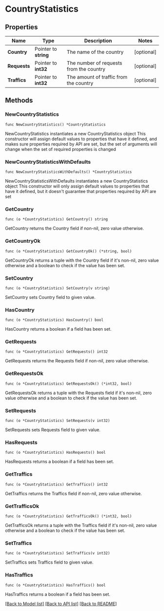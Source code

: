 # CountryStatistics

## Properties

Name | Type | Description | Notes
------------ | ------------- | ------------- | -------------
**Country** | Pointer to **string** | The name of the country | [optional] 
**Requests** | Pointer to **int32** | The number of requests from the country | [optional] 
**Traffics** | Pointer to **int32** | The amount of traffic from the country | [optional] 

## Methods

### NewCountryStatistics

`func NewCountryStatistics() *CountryStatistics`

NewCountryStatistics instantiates a new CountryStatistics object
This constructor will assign default values to properties that have it defined,
and makes sure properties required by API are set, but the set of arguments
will change when the set of required properties is changed

### NewCountryStatisticsWithDefaults

`func NewCountryStatisticsWithDefaults() *CountryStatistics`

NewCountryStatisticsWithDefaults instantiates a new CountryStatistics object
This constructor will only assign default values to properties that have it defined,
but it doesn't guarantee that properties required by API are set

### GetCountry

`func (o *CountryStatistics) GetCountry() string`

GetCountry returns the Country field if non-nil, zero value otherwise.

### GetCountryOk

`func (o *CountryStatistics) GetCountryOk() (*string, bool)`

GetCountryOk returns a tuple with the Country field if it's non-nil, zero value otherwise
and a boolean to check if the value has been set.

### SetCountry

`func (o *CountryStatistics) SetCountry(v string)`

SetCountry sets Country field to given value.

### HasCountry

`func (o *CountryStatistics) HasCountry() bool`

HasCountry returns a boolean if a field has been set.

### GetRequests

`func (o *CountryStatistics) GetRequests() int32`

GetRequests returns the Requests field if non-nil, zero value otherwise.

### GetRequestsOk

`func (o *CountryStatistics) GetRequestsOk() (*int32, bool)`

GetRequestsOk returns a tuple with the Requests field if it's non-nil, zero value otherwise
and a boolean to check if the value has been set.

### SetRequests

`func (o *CountryStatistics) SetRequests(v int32)`

SetRequests sets Requests field to given value.

### HasRequests

`func (o *CountryStatistics) HasRequests() bool`

HasRequests returns a boolean if a field has been set.

### GetTraffics

`func (o *CountryStatistics) GetTraffics() int32`

GetTraffics returns the Traffics field if non-nil, zero value otherwise.

### GetTrafficsOk

`func (o *CountryStatistics) GetTrafficsOk() (*int32, bool)`

GetTrafficsOk returns a tuple with the Traffics field if it's non-nil, zero value otherwise
and a boolean to check if the value has been set.

### SetTraffics

`func (o *CountryStatistics) SetTraffics(v int32)`

SetTraffics sets Traffics field to given value.

### HasTraffics

`func (o *CountryStatistics) HasTraffics() bool`

HasTraffics returns a boolean if a field has been set.


[[Back to Model list]](../README.md#documentation-for-models) [[Back to API list]](../README.md#documentation-for-api-endpoints) [[Back to README]](../README.md)


